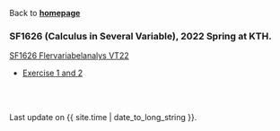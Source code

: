 Back to [**homepage**](https://wanminliu.github.io)

### SF1626 (Calculus in Several Variable), 2022 Spring at KTH. 

[SF1626 Flervariabelanalys VT22](https://canvas.kth.se/courses/31806/pages/cdepr1-cenmi1-citeh1-cmast-1)

*  [Exercise 1 and 2](https://wanminliu.github.io/KTH/M1/SF1626M1.html)


<br/><br/>
<p>Last update on {{ site.time | date_to_long_string }}.</p>

<script async src="https://www.googletagmanager.com/gtag/js?id=G-6X136VZ9Z5"></script>
<script>
  window.dataLayer = window.dataLayer || [];
  function gtag(){dataLayer.push(arguments);}
  gtag('js', new Date());

  gtag('config', 'G-6X136VZ9Z5');
</script>